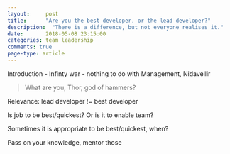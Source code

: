 ```yaml
---
layout: 	post
title:  	"Are you the best developer, or the lead developer?"
description:  "There is a difference, but not everyone realises it."
date:   	2018-05-08 23:15:00
categories: team leadership
comments: true
page-type: article
---
```


Introduction - Infinty war - nothing to do with Management, Nidavellir

> What are you, Thor, god of hammers?

Relevance: lead developer != best developer

Is job to be best/quickest? Or is it to enable team?

Sometimes it is appropriate to be best/quickest, when?

Pass on your knowledge, mentor those
